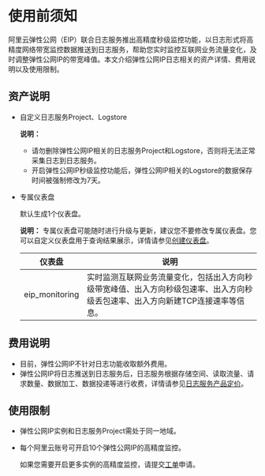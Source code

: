 # 使用前须知

阿里云弹性公网（EIP）联合日志服务推出高精度秒级监控功能，以日志形式将高精度网络带宽监控数据推送到日志服务，帮助您实时监控互联网业务流量变化，及时调整弹性公网IP的带宽峰值。本文介绍弹性公网IP日志相关的资产详情、费用说明以及使用限制。

## 资产说明

-   自定义日志服务Project、Logstore

    **说明：**

    -   请勿删除弹性公网IP相关的日志服务Project和Logstore，否则将无法正常采集日志到日志服务。
    -   开启弹性公网IP秒级监控功能后，弹性公网IP相关的Logstore的数据保存时间被强制修改为7天。
-   专属仪表盘

    默认生成1个仪表盘。

    **说明：** 专属仪表盘可能随时进行升级与更新，建议您不要修改专属仪表盘。您可以自定义仪表盘用于查询结果展示，详情请参见[创建仪表盘](/intl.zh-CN/可视化与告警/仪表盘/创建仪表盘.md)。

    |仪表盘|说明|
    |---|--|
    |eip\_monitoring|实时监测互联网业务流量变化，包括出入方向秒级带宽峰值、出入方向秒级包速率、出入方向秒级丢包速率、出入方向新建TCP连接速率等信息。|


## 费用说明

-   目前，弹性公网IP不针对日志功能收取额外费用。
-   弹性公网IP将日志推送到日志服务后，日志服务根据存储空间、读取流量、请求数量、数据加工、数据投递等进行收费，详情请参见[日志服务产品定价](https://www.alibabacloud.com/product/log-service/pricing?spm=a3c0i.139163.9288850920.1.7690637avzyiqo)。

## 使用限制

-   弹性公网IP实例和日志服务Project需处于同一地域。
-   每个阿里云账号可开启10个弹性公网IP的高精度监控。

    如果您需要开启更多实例的高精度监控，请提交[工单](https://workorder-intl.console.aliyun.com/#/ticket/createIndex)申请。


